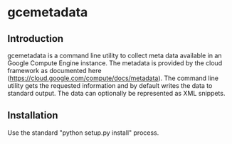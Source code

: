 gcemetadata
===========

Introduction
------------

gcemetadata is a command line utility to collect meta data available in an
Google Compute Engine instance. The metadata is provided by the cloud
framework as documented here (https://cloud.google.com/compute/docs/metadata).
The command line utility gets the requested
information and by default writes the data to standard output. The data can
optionally be represented as XML snippets.

Installation
------------

Use the standard "python setup.py install" process.
